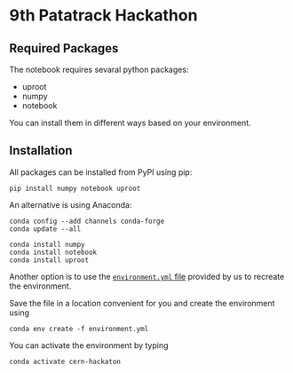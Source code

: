 # 9th Patatrack Hackathon

## Required Packages
The notebook requires sevaral python packages:
* uproot
* numpy
* notebook

You can install them in different ways based on your environment.

## Installation
All packages can be installed from PyPI using pip:

```
pip install numpy notebook uproot
```

An alternative is using Anaconda:

```
conda config --add channels conda-forge
conda update --all

conda install numpy
conda install notebook
conda install uproot
```

Another option is to use the [`environment.yml` file](environment.yml) provided by us to recreate the environment.

Save the file in a location convenient for you and create the environment using

```
conda env create -f environment.yml
```

You can activate the environment by typing

```
conda activate cern-hackaton
```